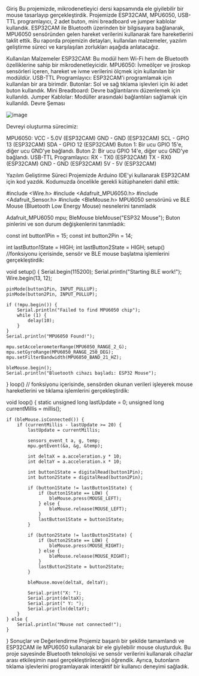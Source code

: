 Giriş
Bu projemizde, mikrodenetleyici dersi kapsamında ele giyilebilir bir mouse tasarlayıp gerçekleştirdik. Projemizde ESP32CAM, MPU6050, USB-TTL programlayıcı, 2 adet buton, mini breadboard ve jumper kablolar kullandık. ESP32CAM ile Bluetooth üzerinden bir bilgisayara bağlanarak, MPU6050 sensöründen gelen hareket verilerini kullanarak fare hareketlerini taklit ettik. Bu raporda projemizin detayları, kullanılan malzemeler, yazılım geliştirme süreci ve karşılaşılan zorlukları aşağıda anlatacağız.

Kullanılan Malzemeler
ESP32CAM: Bu modül hem Wi-Fi hem de Bluetooth özelliklerine sahip bir mikrodenetleyicidir.
MPU6050: İvmeölçer ve jiroskop sensörleri içeren, hareket ve ivme verilerini ölçmek için kullanılan bir modüldür.
USB-TTL Programlayıcı: ESP32CAM'i programlamak için kullanılan bir ara birimdir.
Butonlar: Sol ve sağ tıklama işlevleri için iki adet buton kullandık.
Mini Breadboard: Devre bağlantılarını düzenlemek için kullanıldı.
Jumper Kablolar: Modüller arasındaki bağlantıları sağlamak için kullanıldı.
Devre Şeması

![image](https://github.com/user-attachments/assets/7e56f8f5-3690-4c95-86fe-1b2481db654e)

Devreyi oluşturma sürecimiz:

MPU6050:
VCC - 5.0V (ESP32CAM)
GND - GND (ESP32CAM)
SCL - GPIO 13 (ESP32CAM)
SDA - GPIO 12 (ESP32CAM)
Buton 1:
Bir ucu GPIO 15'e, diğer ucu GND'ye bağlandı.
Buton 2:
Bir ucu GPIO 14'e, diğer ucu GND'ye bağlandı.
USB-TTL Programlayıcı:
RX - TX0 (ESP32CAM)
TX - RX0 (ESP32CAM)
GND - GND (ESP32CAM)
5V - 5V (ESP32CAM)

Yazılım Geliştirme Süreci
Projemizde Arduino IDE'yi kullanarak ESP32CAM için kod yazdık. Kodumuzda öncelikle gerekli kütüphaneleri dahil ettik:

#include <Wire.h>
#include <Adafruit_MPU6050.h>
#include <Adafruit_Sensor.h>
#include <BleMouse.h>
MPU6050 sensörünü ve BLE Mouse (Bluetooth Low Energy Mouse) nesnelerini tanımladık

Adafruit_MPU6050 mpu;
BleMouse bleMouse("ESP32 Mouse");
Buton pinlerini ve son durum değişkenlerini tanımladık:

const int button1Pin = 15;
const int button2Pin = 14;

int lastButton1State = HIGH;
int lastButton2State = HIGH;
setup() //fonksiyonu içerisinde, sensör ve BLE mouse başlatma işlemlerini gerçekleştirdik:

void setup() {
    Serial.begin(115200);
    Serial.println("Starting BLE work!");
    Wire.begin(13, 12);
    
    pinMode(button1Pin, INPUT_PULLUP);
    pinMode(button2Pin, INPUT_PULLUP);
    
    if (!mpu.begin()) {
        Serial.println("Failed to find MPU6050 chip");
        while (1) {
            delay(10);
        }
    }
    Serial.println("MPU6050 Found!");
    
    mpu.setAccelerometerRange(MPU6050_RANGE_2_G);
    mpu.setGyroRange(MPU6050_RANGE_250_DEG);
    mpu.setFilterBandwidth(MPU6050_BAND_21_HZ);
    
    bleMouse.begin();
    Serial.println("Bluetooth cihazı başladı: ESP32 Mouse");
}
loop() // fonksiyonu içerisinde, sensörden okunan verileri işleyerek mouse hareketlerini ve tıklama işlemlerini gerçekleştirdik:

void loop() {
    static unsigned long lastUpdate = 0;
    unsigned long currentMillis = millis();
    
    if (bleMouse.isConnected()) {
        if (currentMillis - lastUpdate >= 20) { 
            lastUpdate = currentMillis;
            
            sensors_event_t a, g, temp;
            mpu.getEvent(&a, &g, &temp);
            
            int deltaX = a.acceleration.y * 10;
            int deltaY = a.acceleration.x * 10;
            
            int button1State = digitalRead(button1Pin);
            int button2State = digitalRead(button2Pin);
            
            if (button1State != lastButton1State) {
                if (button1State == LOW) {
                    bleMouse.press(MOUSE_LEFT);
                } else {
                    bleMouse.release(MOUSE_LEFT);
                }
                lastButton1State = button1State;
            }
            
            if (button2State != lastButton2State) {
                if (button2State == LOW) {
                    bleMouse.press(MOUSE_RIGHT);
                } else {
                    bleMouse.release(MOUSE_RIGHT);
                }
                lastButton2State = button2State;
            }
            
            bleMouse.move(deltaX, deltaY);
            
            Serial.print("X: ");
            Serial.print(deltaX);
            Serial.print(" Y: ");
            Serial.println(deltaY);
        }
    } else {
        Serial.println("Mouse not connected!");
    }
}
Sonuçlar ve Değerlendirme
Projemiz başarılı bir şekilde tamamlandı ve ESP32CAM ile MPU6050 kullanarak bir ele giyilebilir mouse oluşturduk. Bu proje sayesinde Bluetooth teknolojisi ve sensör verilerini kullanarak cihazlar arası etkileşimin nasıl gerçekleştirileceğini öğrendik. Ayrıca, butonların tıklama işlevlerini programlayarak interaktif bir kullanıcı deneyimi sağladık.
